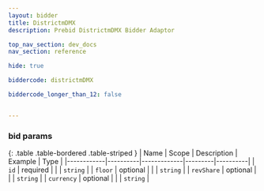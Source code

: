 ```yaml
---
layout: bidder
title: DistrictmDMX
description: Prebid DistrictmDMX Bidder Adaptor

top_nav_section: dev_docs
nav_section: reference

hide: true

biddercode: districtmDMX

biddercode_longer_than_12: false


---
```


### bid params

{: .table .table-bordered .table-striped }
| Name       | Scope    | Description | Example | Type     |
|------------|----------|-------------|---------|----------|
| `id`       | required |             |         | `string` |
| `floor`    | optional |             |         | `string` |
| `revShare` | optional |             |         | `string` |
| `currency` | optional |             |         | `string` |
